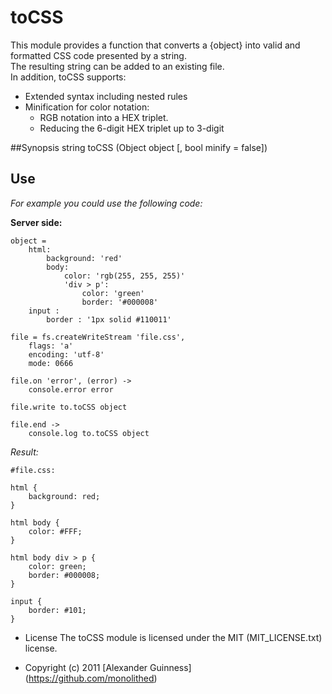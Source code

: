 # toCSS

This module provides a function that converts a {object} into valid and formatted CSS code presented by a string. <br
 />
The resulting string can be added to an existing file. <br />
In addition, toCSS supports:

* Extended syntax including nested rules
* Minification for color notation:
	* RGB notation into a HEX triplet.
	* Reducing the 6-digit HEX triplet up to 3-digit

##Synopsis
	string toCSS (Object object [, bool minify = false])

## Use
*For example you could use the following code:*

**Server side:**

	object =
		html:
			background: 'red'
			body:
				color: 'rgb(255, 255, 255)'
				'div > p':
					color: 'green'
					border: '#000008'
		input :
			border : '1px solid #110011'

	file = fs.createWriteStream 'file.css',
		flags: 'a'
		encoding: 'utf-8'
		mode: 0666

	file.on 'error', (error) ->
		console.error error

	file.write to.toCSS object

	file.end ->
		console.log to.toCSS object

*Result:*

	#file.css:

	html {
		background: red;
	}

	html body {
		color: #FFF;
	}

	html body div > p {
		color: green;
		border: #000008;
	}

	input {
		border: #101;
	}

* License
    The toCSS module is licensed under the MIT (MIT_LICENSE.txt) license.

* Copyright (c) 2011 [Alexander Guinness] (https://github.com/monolithed)
